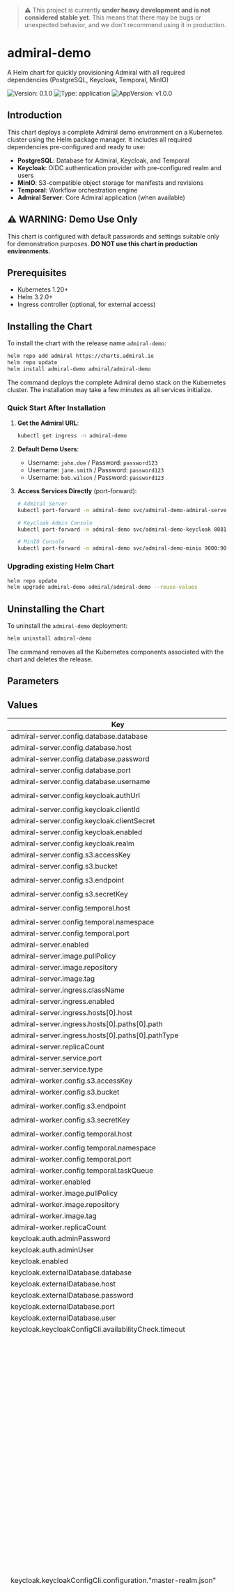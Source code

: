 > :warning: This project is currently **under heavy development and is not considered stable yet**. This means that there may be bugs or unexpected behavior, and we don't recommend using it in production.

# admiral-demo

A Helm chart for quickly provisioning Admiral with all required dependencies (PostgreSQL, Keycloak, Temporal, MinIO)

![Version: 0.1.0](https://img.shields.io/badge/Version-0.1.0-informational?style=flat-square) ![Type: application](https://img.shields.io/badge/Type-application-informational?style=flat-square) ![AppVersion: v1.0.0](https://img.shields.io/badge/AppVersion-v1.0.0-informational?style=flat-square)

## Introduction

This chart deploys a complete Admiral demo environment on a Kubernetes cluster using the Helm package manager. It includes all required dependencies pre-configured and ready to use:

- **PostgreSQL**: Database for Admiral, Keycloak, and Temporal
- **Keycloak**: OIDC authentication provider with pre-configured realm and users
- **MinIO**: S3-compatible object storage for manifests and revisions
- **Temporal**: Workflow orchestration engine
- **Admiral Server**: Core Admiral application (when available)

## ⚠️ WARNING: Demo Use Only

This chart is configured with default passwords and settings suitable only for demonstration purposes. **DO NOT use this chart in production environments.**

## Prerequisites

- Kubernetes 1.20+
- Helm 3.2.0+
- Ingress controller (optional, for external access)

## Installing the Chart

To install the chart with the release name `admiral-demo`:

```bash
helm repo add admiral https://charts.admiral.io
helm repo update
helm install admiral-demo admiral/admiral-demo
```

The command deploys the complete Admiral demo stack on the Kubernetes cluster. The installation may take a few minutes as all services initialize.

### Quick Start After Installation

1. **Get the Admiral URL**:
   ```bash
   kubectl get ingress -n admiral-demo
   ```

2. **Default Demo Users**:
   - Username: `john.doe` / Password: `password123`
   - Username: `jane.smith` / Password: `password123`
   - Username: `bob.wilson` / Password: `password123`

3. **Access Services Directly** (port-forward):
   ```bash
   # Admiral Server
   kubectl port-forward -n admiral-demo svc/admiral-demo-admiral-server 8080:8080

   # Keycloak Admin Console
   kubectl port-forward -n admiral-demo svc/admiral-demo-keycloak 8081:8080

   # MinIO Console
   kubectl port-forward -n admiral-demo svc/admiral-demo-minio 9000:9000
   ```

### Upgrading existing Helm Chart

```bash
helm repo update
helm upgrade admiral-demo admiral/admiral-demo --reuse-values
```

## Uninstalling the Chart

To uninstall the `admiral-demo` deployment:

```bash
helm uninstall admiral-demo
```

The command removes all the Kubernetes components associated with the chart and deletes the release.

## Parameters

## Values

| Key | Type | Default | Description |
|-----|------|---------|-------------|
| admiral-server.config.database.database | string | `"admiral"` |  |
| admiral-server.config.database.host | string | `"admiral-demo-postgresql"` |  |
| admiral-server.config.database.password | string | `"admiral-demo-password"` |  |
| admiral-server.config.database.port | int | `5432` |  |
| admiral-server.config.database.username | string | `"admiral"` |  |
| admiral-server.config.keycloak.authUrl | string | `"http://admiral-demo-keycloak:8080"` |  |
| admiral-server.config.keycloak.clientId | string | `"admiral-server"` |  |
| admiral-server.config.keycloak.clientSecret | string | `"admiral-demo-client-secret"` |  |
| admiral-server.config.keycloak.enabled | bool | `true` |  |
| admiral-server.config.keycloak.realm | string | `"master"` |  |
| admiral-server.config.s3.accessKey | string | `"minioadmin"` |  |
| admiral-server.config.s3.bucket | string | `"admiral-data"` |  |
| admiral-server.config.s3.endpoint | string | `"http://admiral-demo-minio:9000"` |  |
| admiral-server.config.s3.secretKey | string | `"minioadmin"` |  |
| admiral-server.config.temporal.host | string | `"admiral-demo-temporal-frontend"` |  |
| admiral-server.config.temporal.namespace | string | `"admiral"` |  |
| admiral-server.config.temporal.port | int | `7233` |  |
| admiral-server.enabled | bool | `true` |  |
| admiral-server.image.pullPolicy | string | `"IfNotPresent"` |  |
| admiral-server.image.repository | string | `"admiral/server"` |  |
| admiral-server.image.tag | string | `"latest"` |  |
| admiral-server.ingress.className | string | `"nginx"` |  |
| admiral-server.ingress.enabled | bool | `true` |  |
| admiral-server.ingress.hosts[0].host | string | `"admiral.admiral-demo.local"` |  |
| admiral-server.ingress.hosts[0].paths[0].path | string | `"/"` |  |
| admiral-server.ingress.hosts[0].paths[0].pathType | string | `"Prefix"` |  |
| admiral-server.replicaCount | int | `1` |  |
| admiral-server.service.port | int | `8080` |  |
| admiral-server.service.type | string | `"ClusterIP"` |  |
| admiral-worker.config.s3.accessKey | string | `"minioadmin"` |  |
| admiral-worker.config.s3.bucket | string | `"admiral-data"` |  |
| admiral-worker.config.s3.endpoint | string | `"http://admiral-demo-minio:9000"` |  |
| admiral-worker.config.s3.secretKey | string | `"minioadmin"` |  |
| admiral-worker.config.temporal.host | string | `"admiral-demo-temporal-frontend"` |  |
| admiral-worker.config.temporal.namespace | string | `"admiral"` |  |
| admiral-worker.config.temporal.port | int | `7233` |  |
| admiral-worker.config.temporal.taskQueue | string | `"admiral-tasks"` |  |
| admiral-worker.enabled | bool | `true` |  |
| admiral-worker.image.pullPolicy | string | `"IfNotPresent"` |  |
| admiral-worker.image.repository | string | `"admiral/worker"` |  |
| admiral-worker.image.tag | string | `"latest"` |  |
| admiral-worker.replicaCount | int | `2` |  |
| keycloak.auth.adminPassword | string | `"shipitnow"` |  |
| keycloak.auth.adminUser | string | `"admiral"` |  |
| keycloak.enabled | bool | `true` |  |
| keycloak.externalDatabase.database | string | `"keycloak"` |  |
| keycloak.externalDatabase.host | string | `"admiral-demo-postgresql"` |  |
| keycloak.externalDatabase.password | string | `"shipitnow"` |  |
| keycloak.externalDatabase.port | int | `5432` |  |
| keycloak.externalDatabase.user | string | `"admiral"` |  |
| keycloak.keycloakConfigCli.availabilityCheck.timeout | string | `"180s"` |  |
| keycloak.keycloakConfigCli.configuration."master-realm.json" | string | `"{\n  \"realm\": \"master\",\n  \"users\": [\n    {\n      \"username\": \"john.doe\",\n      \"enabled\": true,\n      \"emailVerified\": true,\n      \"firstName\": \"John\",\n      \"lastName\": \"Doe\",  \n      \"email\": \"john.doe@example.com\",\n      \"credentials\": [\n        {\n          \"type\": \"password\",\n          \"value\": \"password123\",\n          \"temporary\": false\n        }\n      ]\n    },\n    {\n      \"username\": \"jane.smith\",\n      \"enabled\": true,\n      \"emailVerified\": true,\n      \"firstName\": \"Jane\",\n      \"lastName\": \"Smith\",\n      \"email\": \"jane.smith@example.com\", \n      \"credentials\": [\n        {\n          \"type\": \"password\",\n          \"value\": \"password123\",\n          \"temporary\": false\n        }\n      ]\n    },\n    {\n      \"username\": \"bob.wilson\",\n      \"enabled\": true,\n      \"emailVerified\": true,\n      \"firstName\": \"Bob\",\n      \"lastName\": \"Wilson\",\n      \"email\": \"bob.wilson@example.com\",\n      \"credentials\": [\n        {\n          \"type\": \"password\", \n          \"value\": \"password123\",\n          \"temporary\": false\n        }\n      ]\n    }\n  ],\n  \"clients\": [\n    {\n      \"clientId\": \"admiral\",\n      \"name\": \"Admiral\",\n      \"enabled\": true,\n      \"clientAuthenticatorType\": \"client-secret\",\n      \"secret\": \"admiral-demo-client-secret\",\n      \"redirectUris\": [\n        \"http://localhost:8080/*\",\n        \"http://admiral.admiral-demo.local/*\",\n        \"https://admiral.admiral-demo.local/*\"\n      ],\n      \"webOrigins\": [\n        \"http://localhost:8080\",\n        \"http://admiral.admiral-demo.local\", \n        \"https://admiral.admiral-demo.local\"\n      ],\n      \"standardFlowEnabled\": true,\n      \"directAccessGrantsEnabled\": true,\n      \"publicClient\": false,\n      \"protocol\": \"openid-connect\"\n    }\n  ]\n}\n"` |  |
| keycloak.keycloakConfigCli.enabled | bool | `true` |  |
| keycloak.livenessProbe.failureThreshold | int | `6` |  |
| keycloak.livenessProbe.initialDelaySeconds | int | `120` |  |
| keycloak.livenessProbe.periodSeconds | int | `30` |  |
| keycloak.livenessProbe.timeoutSeconds | int | `10` |  |
| keycloak.postgresql.enabled | bool | `false` |  |
| keycloak.readinessProbe.failureThreshold | int | `12` |  |
| keycloak.readinessProbe.initialDelaySeconds | int | `60` |  |
| keycloak.readinessProbe.periodSeconds | int | `10` |  |
| keycloak.readinessProbe.timeoutSeconds | int | `5` |  |
| minio.auth.rootPassword | string | `"shipitnow"` |  |
| minio.auth.rootUser | string | `"admiral"` |  |
| minio.console.enabled | bool | `false` |  |
| minio.defaultBuckets | string | `"manifests,revisions"` |  |
| minio.enabled | bool | `true` |  |
| minio.persistence.enabled | bool | `false` |  |
| minio.persistence.size | string | `"5Gi"` |  |
| minio.service.ports.api | int | `9000` |  |
| minio.service.ports.console | int | `9090` |  |
| minio.service.type | string | `"ClusterIP"` |  |
| postgresql.auth.database | string | `"admiral"` |  |
| postgresql.auth.password | string | `"shipitnow"` |  |
| postgresql.auth.postgresPassword | string | `"shipitnow"` |  |
| postgresql.auth.username | string | `"admiral"` |  |
| postgresql.enabled | bool | `true` |  |
| postgresql.fullnameOverride | string | `"admiral-demo-postgresql"` |  |
| postgresql.primary.initdb.scriptsConfigMap | string | `"admiral-demo-postgres-init"` |  |
| postgresql.primary.persistence.enabled | bool | `false` |  |
| postgresql.primary.persistence.size | string | `"5Gi"` |  |
| temporal.admintools.enabled | bool | `false` |  |
| temporal.cassandra.enabled | bool | `false` |  |
| temporal.elasticsearch.enabled | bool | `false` |  |
| temporal.enabled | bool | `true` |  |
| temporal.grafana.enabled | bool | `false` |  |
| temporal.mysql.enabled | bool | `false` |  |
| temporal.postgresql.enabled | bool | `false` |  |
| temporal.prometheus.enabled | bool | `false` |  |
| temporal.schema.setup.enabled | bool | `true` |  |
| temporal.schema.update.enabled | bool | `true` |  |
| temporal.server.config.namespaces.create | bool | `true` |  |
| temporal.server.config.namespaces.namespace[0].name | string | `"default"` |  |
| temporal.server.config.namespaces.namespace[0].retention | string | `"3d"` |  |
| temporal.server.config.namespaces.namespace[1].name | string | `"admiral"` |  |
| temporal.server.config.namespaces.namespace[1].retention | string | `"7d"` |  |
| temporal.server.config.persistence.default.driver | string | `"sql"` |  |
| temporal.server.config.persistence.default.sql.database | string | `"temporal"` |  |
| temporal.server.config.persistence.default.sql.driver | string | `"postgres12"` |  |
| temporal.server.config.persistence.default.sql.host | string | `"admiral-demo-postgresql"` |  |
| temporal.server.config.persistence.default.sql.maxConnLifetime | string | `"1h"` |  |
| temporal.server.config.persistence.default.sql.maxConns | int | `20` |  |
| temporal.server.config.persistence.default.sql.password | string | `"shipitnow"` |  |
| temporal.server.config.persistence.default.sql.port | int | `5432` |  |
| temporal.server.config.persistence.default.sql.user | string | `"admiral"` |  |
| temporal.server.config.persistence.visibility.driver | string | `"sql"` |  |
| temporal.server.config.persistence.visibility.sql.database | string | `"temporal_visibility"` |  |
| temporal.server.config.persistence.visibility.sql.driver | string | `"postgres12"` |  |
| temporal.server.config.persistence.visibility.sql.host | string | `"admiral-demo-postgresql"` |  |
| temporal.server.config.persistence.visibility.sql.maxConnLifetime | string | `"1h"` |  |
| temporal.server.config.persistence.visibility.sql.maxConns | int | `20` |  |
| temporal.server.config.persistence.visibility.sql.password | string | `"shipitnow"` |  |
| temporal.server.config.persistence.visibility.sql.port | int | `5432` |  |
| temporal.server.config.persistence.visibility.sql.user | string | `"admiral"` |  |
| temporal.server.replicaCount | int | `1` |  |
| temporal.web.enabled | bool | `false` |  |

## Configuration Examples

### Expose Admiral with Ingress

```yaml
admiral-server:
  ingress:
    enabled: true
    className: "nginx"
    hosts:
      - host: admiral.example.com
        paths:
          - path: /
            pathType: Prefix
    tls:
      - secretName: admiral-tls
        hosts:
          - admiral.example.com
```

### Enable Persistence

By default, persistence is disabled for easy testing. To enable:

```yaml
postgresql:
  primary:
    persistence:
      enabled: true
      size: 10Gi

minio:
  persistence:
    enabled: true
    size: 10Gi
```

### Customize Demo Users

Add or modify users in the Keycloak configuration:

```yaml
keycloak:
  keycloakConfigCli:
    configuration:
      master-realm.json: |
        {
          "realm": "master",
          "users": [
            {
              "username": "custom.user",
              "enabled": true,
              "email": "custom@example.com",
              "credentials": [{
                "type": "password",
                "value": "custompassword"
              }]
            }
          ]
        }
```

## Demo Environment Details

### Service Endpoints

| Service | Internal Endpoint | Default Credentials |
|---------|------------------|-------------------|
| Admiral Server | admiral-demo-admiral-server:8080 | Via Keycloak |
| PostgreSQL | admiral-demo-postgresql:5432 | admiral / shipitnow |
| Keycloak | admiral-demo-keycloak:8080 | admiral / shipitnow |
| MinIO | admiral-demo-minio:9000 | admiral / shipitnow |
| Temporal | admiral-demo-temporal-frontend:7233 | N/A |

### Pre-configured Resources

1. **Databases Created**:
   - `admiral` - Main Admiral database
   - `keycloak` - Keycloak configuration
   - `temporal` - Temporal persistence
   - `temporal_visibility` - Temporal visibility

2. **MinIO Buckets**:
   - `manifests` - Application manifests storage
   - `revisions` - Deployment revisions storage

3. **Keycloak Configuration**:
   - Realm: `master`
   - Client: `admiral` (with secret: `admiral-demo-client-secret`)
   - Three demo users with full access

4. **Temporal Namespaces**:
   - `default` - 3 day retention
   - `admiral` - 7 day retention

## Troubleshooting

### Services Not Starting

Check pod status and logs:

```bash
kubectl get pods -n admiral-demo
kubectl logs -n admiral-demo <pod-name>
```

### Database Connection Issues

Ensure PostgreSQL is fully initialized:

```bash
kubectl logs -n admiral-demo admiral-demo-postgresql-0
```

### Keycloak Initialization

Keycloak configuration happens after startup. Check the config-cli job:

```bash
kubectl logs -n admiral-demo -l job-name=admiral-demo-keycloak-config-cli
```

### Reset Demo Environment

To completely reset the demo:

```bash
helm uninstall admiral-demo
kubectl delete pvc -n admiral-demo --all
helm install admiral-demo admiral/admiral-demo
```

## Security Notice

This chart uses hardcoded demo credentials and is configured for ease of use, not security:

- All services use simple passwords
- No TLS between services
- Minimal security policies
- Public client secrets

**Never expose this deployment to the internet or use in production.**

https://admiral.io

## Maintainers

| Name | Email | Url |
| ---- | ------ | --- |
| mberwanger | <mberwanger@protonmail.com> |  |

## Source Code

* <https://github.com/mberwanger/admiral>
* <https://github.com/mberwanger/admiral-helm>

## Requirements

Kubernetes: `>= 1.20.0-0`

| Repository | Name | Version |
|------------|------|---------|
| https://charts.bitnami.com/bitnami | keycloak | 24.8.x |
| https://charts.bitnami.com/bitnami | minio | 17.0.x |
| https://charts.bitnami.com/bitnami | postgresql | 16.7.x |
| https://temporalio.github.io/helm-charts | temporal | 0.64.x |